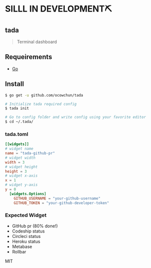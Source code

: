 # SILLL IN DEVELOPMENT⛏

## tada
> Terminal dashboard

## Requeirements
* [Go](https://golang.org/)

## Install
```sh
$ go get -u github.com/ocowchun/tada

# Initialize tada required config
$ tada init

# Go to config folder and write config using your favorite editor
$ cd ~/.tada/
```

### tada.toml
```toml
[[widgets]]
# widget name
name = "tada-github-pr"
# widget width
width = 3
# widget height
height = 3
# widget x-axis
x = 1
# widget y-axis
y = 0
  [widgets.Options]
    GITHUB_USERNAME = "your-github-username"
    GITHUB_TOKEN = "your-github-developer-token"
```

### Expected Widget
* GitHub pr (80% done!)
* Codeship status
* Circleci status
* Heroku status
* Metabase
* Rollbar

MIT